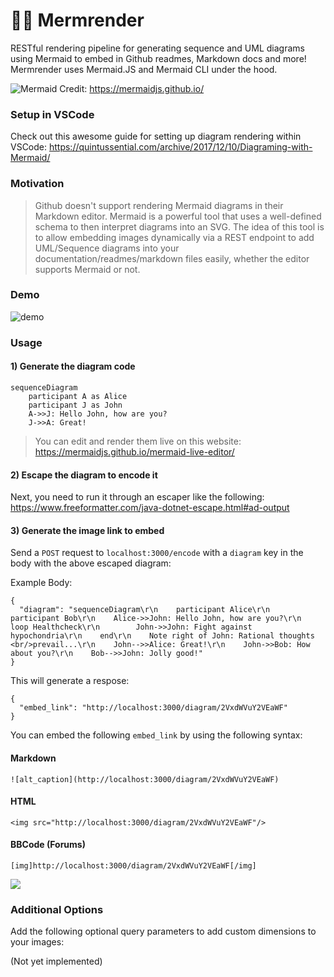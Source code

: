 # 🧜‍♀️ Mermrender

RESTful rendering pipeline for generating sequence and UML diagrams using Mermaid to embed in Github readmes, Markdown docs and more! Mermrender uses Mermaid.JS and Mermaid CLI under the hood. 

![Mermaid](https://mermaidjs.github.io/images/header.png)
Credit: https://mermaidjs.github.io/

### Setup in VSCode
Check out this awesome guide for setting up diagram rendering within VSCode: https://quintussential.com/archive/2017/12/10/Diagraming-with-Mermaid/

### Motivation 

> Github doesn't support rendering Mermaid diagrams in their Markdown editor. Mermaid is a powerful tool that uses a well-defined schema to then interpret diagrams into an SVG. The idea of this tool is to allow embedding images dynamically via a REST endpoint to add UML/Sequence diagrams into your documentation/readmes/markdown files easily, whether the editor supports Mermaid or not. 

### Demo
![demo](https://github.com/Schachte/Mermrender/blob/master/demogif.gif)

### Usage

#### 1) Generate the diagram code
```
sequenceDiagram
    participant A as Alice
    participant J as John
    A->>J: Hello John, how are you?
    J->>A: Great!
```

> You can edit and render them live on this website: https://mermaidjs.github.io/mermaid-live-editor/

#### 2) Escape the diagram to encode it
Next, you need to run it through an escaper like the following: https://www.freeformatter.com/java-dotnet-escape.html#ad-output

#### 3) Generate the image link to embed
Send a `POST` request to `localhost:3000/encode` with a `diagram` key in the body with the above escaped diagram:

Example Body:
```
{
  "diagram": "sequenceDiagram\r\n    participant Alice\r\n    participant Bob\r\n    Alice->>John: Hello John, how are you?\r\n    loop Healthcheck\r\n        John->>John: Fight against hypochondria\r\n    end\r\n    Note right of John: Rational thoughts <br/>prevail...\r\n    John-->>Alice: Great!\r\n    John->>Bob: How about you?\r\n    Bob-->>John: Jolly good!"
}
```

This will generate a respose:
```
{
  "embed_link": "http://localhost:3000/diagram/2VxdWVuY2VEaWF"
}
```
You can embed the following `embed_link` by using the following syntax:

#### Markdown
`![alt_caption](http://localhost:3000/diagram/2VxdWVuY2VEaWF)`

#### HTML
`<img src="http://localhost:3000/diagram/2VxdWVuY2VEaWF"/>`

#### BBCode (Forums)
`[img]http://localhost:3000/diagram/2VxdWVuY2VEaWF[/img]`

![](https://i.imgur.com/6VG2JWc.png)

### Additional Options
Add the following optional query parameters to add custom dimensions to your images:

(Not yet implemented)

